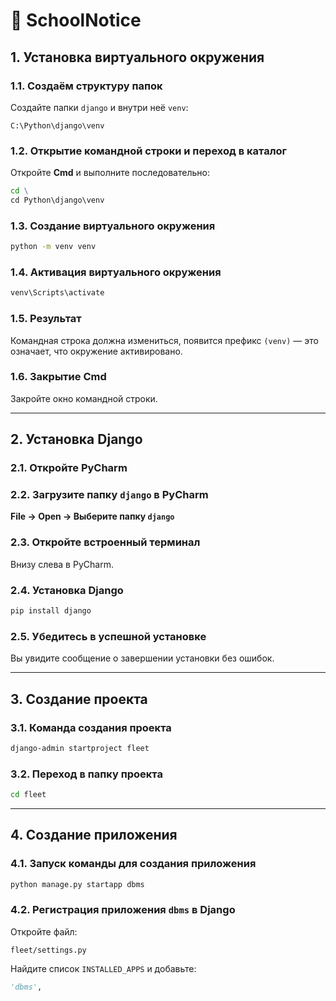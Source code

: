 # 📘 SchoolNotice

## 1. Установка виртуального окружения

### 1.1. Создаём структуру папок

Создайте папки `django` и внутри неё `venv`:

```
C:\Python\django\venv
```

### 1.2. Открытие командной строки и переход в каталог

Откройте **Cmd** и выполните последовательно:

```cmd
cd \
cd Python\django\venv
```

### 1.3. Создание виртуального окружения

```cmd
python -m venv venv
```

### 1.4. Активация виртуального окружения

```cmd
venv\Scripts\activate
```

### 1.5. Результат

Командная строка должна измениться, появится префикс `(venv)` — это означает, что окружение активировано.

### 1.6. Закрытие Cmd

Закройте окно командной строки.

---

## 2. Установка Django

### 2.1. Откройте PyCharm

### 2.2. Загрузите папку `django` в PyCharm  
**File → Open → Выберите папку `django`**

### 2.3. Откройте встроенный терминал  
Внизу слева в PyCharm.

### 2.4. Установка Django

```bash
pip install django
```

### 2.5. Убедитесь в успешной установке  
Вы увидите сообщение о завершении установки без ошибок.

---

## 3. Создание проекта

### 3.1. Команда создания проекта

```bash
django-admin startproject fleet
```

### 3.2. Переход в папку проекта

```bash
cd fleet
```

---

## 4. Создание приложения

### 4.1. Запуск команды для создания приложения

```bash
python manage.py startapp dbms
```

### 4.2. Регистрация приложения `dbms` в Django

Откройте файл:

```
fleet/settings.py
```

Найдите список `INSTALLED_APPS` и добавьте:

```python
'dbms',
```
